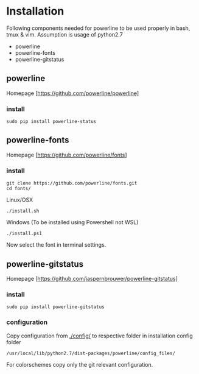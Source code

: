 # Installation

Following components needed for powerline to be used properly in bash, tmux & vim. Assumption is usage of python2.7

* powerline
* powerline-fonts
* powerline-gitstatus

## powerline
Homepage [https://github.com/powerline/powerline]

### install
```
sudo pip install powerline-status
```

## powerline-fonts
Homepage [https://github.com/powerline/fonts]

### install
```
git clone https://github.com/powerline/fonts.git
cd fonts/
```
Linux/OSX
```
./install.sh
```

Windows (To be installed using Powershell not WSL)
```
./install.ps1
```
Now select the font in terminal settings.

## powerline-gitstatus
Homepage [https://github.com/jaspernbrouwer/powerline-gitstatus]

### install

```
sudo pip install powerline-gitstatus
```

### configuration
Copy configuration from [./config/](./config/) to respective folder in installation config folder
```
/usr/local/lib/python2.7/dist-packages/powerline/config_files/
```

For colorschemes copy only the git relevant configuration.
